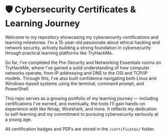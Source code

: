 # 🛡️ Cybersecurity Certificates & Learning Journey

Welcome to my repository showcasing my cybersecurity certifications and learning milestones. I’m a 15-year-old passionate about ethical hacking and network security, actively building a strong foundation in cybersecurity through practical learning platforms like TryHackMe.

So far, I’ve completed the Pre-Security and Networking Essentials rooms on TryHackMe, where I’ve gained a solid understanding of how computer networks operate, from IP addressing and DNS to the OSI and TCP/IP models. Through this, I’ve also built confidence navigating both Linux and Windows-based systems using the terminal, command prompt, and PowerShell.

This repo serves as a growing portfolio of my learning journey — including certifications I've earned, and eventually, the tools I’ll gain hands-on experience with like Nmap, Wireshark, and more. It reflects my dedication to self-learning and my commitment to pursuing cybersecurity seriously at a young age.

All certification badges and PDFs are stored in the `/certificates/` folder.
